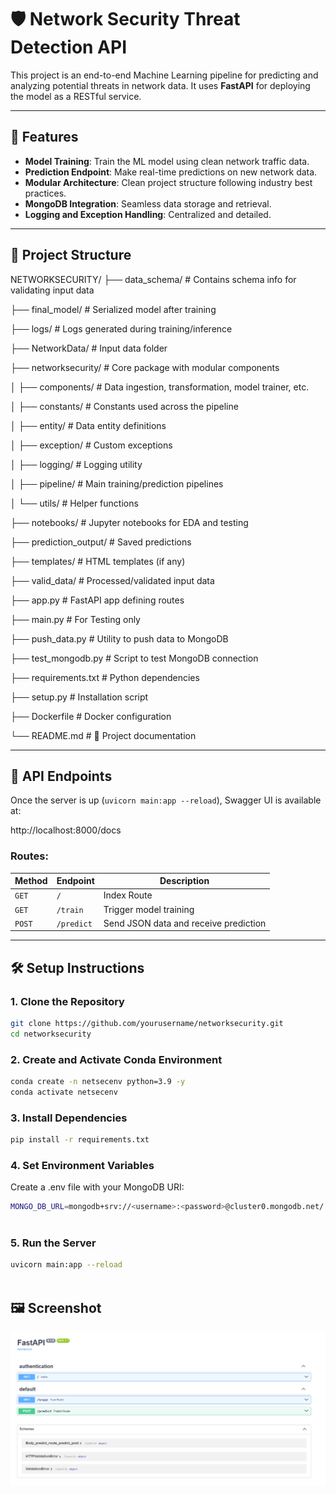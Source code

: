 # 🛡️ Network Security Threat Detection API

This project is an end-to-end Machine Learning pipeline for predicting and analyzing potential threats in network data. It uses **FastAPI** for deploying the model as a RESTful service.

---

## 🚀 Features

- **Model Training**: Train the ML model using clean network traffic data.
- **Prediction Endpoint**: Make real-time predictions on new network data.
- **Modular Architecture**: Clean project structure following industry best practices.
- **MongoDB Integration**: Seamless data storage and retrieval.
- **Logging and Exception Handling**: Centralized and detailed.

---

## 📂 Project Structure

NETWORKSECURITY/
├── data_schema/ # Contains schema info for validating input data

├── final_model/ # Serialized model after training 

├── logs/ # Logs generated during training/inference

├── NetworkData/ # Input data folder

├── networksecurity/ # Core package with modular components

│ ├── components/ # Data ingestion, transformation, model trainer, etc.

│ ├── constants/ # Constants used across the pipeline

│ ├── entity/ # Data entity definitions

│ ├── exception/ # Custom exceptions

│ ├── logging/ # Logging utility

│ ├── pipeline/ # Main training/prediction pipelines

│ └── utils/ # Helper functions

├── notebooks/ # Jupyter notebooks for EDA and testing

├── prediction_output/ # Saved predictions

├── templates/ # HTML templates (if any)

├── valid_data/ # Processed/validated input data

├── app.py # FastAPI app defining routes

├── main.py # For Testing only

├── push_data.py # Utility to push data to MongoDB

├── test_mongodb.py # Script to test MongoDB connection

├── requirements.txt # Python dependencies

├── setup.py # Installation script

├── Dockerfile # Docker configuration

└── README.md # 📄 Project documentation


---

## 🧪 API Endpoints

Once the server is up (`uvicorn main:app --reload`), Swagger UI is available at:

http://localhost:8000/docs


### Routes:

| Method | Endpoint     | Description         |
|--------|--------------|---------------------|
| `GET`  | `/`          | Index Route         |
| `GET`  | `/train`     | Trigger model training |
| `POST` | `/predict`   | Send JSON data and receive prediction |

---

## 🛠️ Setup Instructions

### 1. Clone the Repository
```bash
git clone https://github.com/yourusername/networksecurity.git
cd networksecurity

```

### 2.  Create and Activate Conda Environment

```bash
conda create -n netsecenv python=3.9 -y
conda activate netsecenv

```

### 3. Install Dependencies

```bash
pip install -r requirements.txt


```
### 4. Set Environment Variables
Create a .env file with your MongoDB URI:

```bash
MONGO_DB_URL=mongodb+srv://<username>:<password>@cluster0.mongodb.net/



``` 
### 5. Run the Server

```bash
uvicorn main:app --reload



```
## 🖼️ Screenshot

<img src="templates/image.png" alt="App Overview" width="600"/>